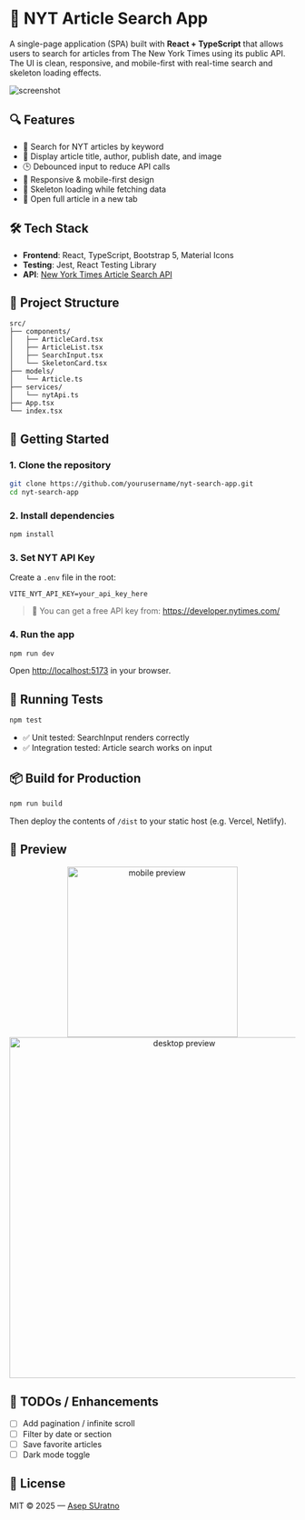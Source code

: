 # 📰 NYT Article Search App

A single-page application (SPA) built with **React + TypeScript** that allows users to search for articles from The New York Times using its public API. The UI is clean, responsive, and mobile-first with real-time search and skeleton loading effects.

![screenshot](./public/preview.png)

## 🔍 Features

- 🔎 Search for NYT articles by keyword
- 📄 Display article title, author, publish date, and image
- 🕒 Debounced input to reduce API calls
- 📱 Responsive & mobile-first design
- 💨 Skeleton loading while fetching data
- 🔗 Open full article in a new tab

## 🛠️ Tech Stack

- **Frontend**: React, TypeScript, Bootstrap 5, Material Icons
- **Testing**: Jest, React Testing Library
- **API**: [New York Times Article Search API](https://developer.nytimes.com/docs/articlesearch-product/1/overview)

## 📁 Project Structure

```
src/
├── components/
│   ├── ArticleCard.tsx
│   ├── ArticleList.tsx
│   ├── SearchInput.tsx
│   └── SkeletonCard.tsx
├── models/
│   └── Article.ts
├── services/
│   └── nytApi.ts
├── App.tsx
└── index.tsx
```

## 🚀 Getting Started

### 1. Clone the repository
```bash
git clone https://github.com/yourusername/nyt-search-app.git
cd nyt-search-app
```

### 2. Install dependencies
```bash
npm install
```

### 3. Set NYT API Key

Create a `.env` file in the root:

```env
VITE_NYT_API_KEY=your_api_key_here
```

> 🔑 You can get a free API key from: https://developer.nytimes.com/

### 4. Run the app
```bash
npm run dev
```

Open [http://localhost:5173](http://localhost:5173) in your browser.

## 🧪 Running Tests

```bash
npm test
```

- ✅ Unit tested: SearchInput renders correctly  
- ✅ Integration tested: Article search works on input

## 📦 Build for Production

```bash
npm run build
```

Then deploy the contents of `/dist` to your static host (e.g. Vercel, Netlify).

## 📸 Preview

<p align="center">
  <img src="./public/mobile-preview.png" width="300" alt="mobile preview" />
  <img src="./public/desktop-preview.png" width="600" alt="desktop preview" />
</p>

## 📌 TODOs / Enhancements

- [ ] Add pagination / infinite scroll
- [ ] Filter by date or section
- [ ] Save favorite articles
- [ ] Dark mode toggle

## 📄 License

MIT © 2025 — [Asep SUratno](https://github.com/suratnoasep7)
